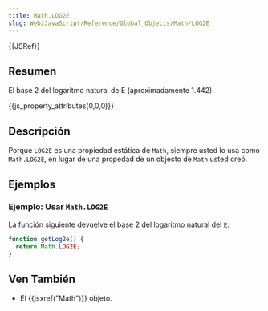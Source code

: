 ```yaml
---
title: Math.LOG2E
slug: Web/JavaScript/Reference/Global_Objects/Math/LOG2E
---
```


{{JSRef}}

## Resumen

El base 2 del logaritmo natural de E (aproximadamente 1.442).

{{js_property_attributes(0,0,0)}}

## Descripción

Porque `LOG2E` es una propiedad estática de `Math`, siempre usted lo usa como `Math.LOG2E`, en lugar de una propedad de un objecto de `Math` usted creó.

## Ejemplos

### Ejemplo: Usar `Math.LOG2E`

La función siguiente devuelve el base 2 del logaritmo natural del `E`:

```js
function getLog2e() {
  return Math.LOG2E;
}
```

## Ven También

- El {{jsxref("Math")}} objeto.
